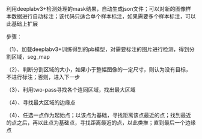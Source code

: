 利用deeplabv3+检测处理的mask结果，自动生成json文件；可以对新的图像样本数据进行自动标注；该代码只适合单个样本标注，如果需要多个样本标注，可以此基础上扩展

步骤：

（1）、加载deeplabv3+训练得到的pb模型，对需要标注的图片进行检测，得到分割区域，seg_map

（2）、判断分割区域的大小，如果小于整幅图像的一定尺寸，则认为没有目标，不进行标注；否则，进入下一步

（3）、利用two-pass寻找各个连同区域，找出最大区域

（4）、寻找最大区域的边缘点

（4）、任选一点作为起始点；以该点为基础，寻找距离该点最近的点；找到最近的点之后，再以此点为基础点，寻找距离最近的点，以此类推；直到最后一个边缘点
